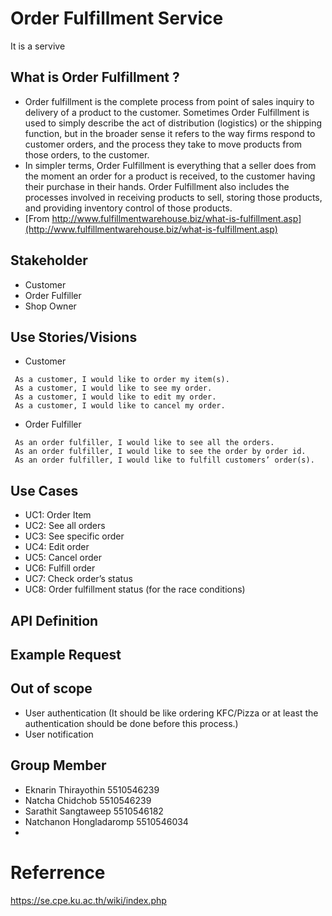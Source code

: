 # Order Fulfillment Service
It is a servive

## What is Order Fulfillment ?
* Order fulfillment is the complete process from point of sales inquiry to delivery of a product to the customer. Sometimes Order Fulfillment is used to simply describe the act of distribution (logistics) or the shipping function, but in the broader sense it refers to the way firms respond to customer orders, and the process they take to move products from those orders, to the customer.
* In simpler terms, Order Fulfillment is everything that a seller does from the moment an order for a product is received, to the customer having their purchase in their hands. Order Fulfillment also includes the processes involved in receiving products to sell, storing those products, and providing inventory control of those products.
* [From http://www.fulfillmentwarehouse.biz/what-is-fulfillment.asp](http://www.fulfillmentwarehouse.biz/what-is-fulfillment.asp)

## Stakeholder
* Customer
* Order Fulfiller
* Shop Owner

## Use Stories/Visions
* Customer
```
 As a customer, I would like to order my item(s).
 As a customer, I would like to see my order.
 As a customer, I would like to edit my order.
 As a customer, I would like to cancel my order.
```
* Order Fulfiller
```
 As an order fulfiller, I would like to see all the orders.
 As an order fulfiller, I would like to see the order by order id.
 As an order fulfiller, I would like to fulfill customers’ order(s).
```

## Use Cases
* UC1: Order Item
* UC2: See all orders
* UC3: See specific order
* UC4: Edit order
* UC5: Cancel order
* UC6: Fulfill order
* UC7: Check order’s status 
* UC8: Order fulfillment status (for the race conditions)

## API Definition

## Example Request

## Out of scope
* User authentication
  (It should be like ordering KFC/Pizza or at least the authentication should be done before this process.)
* User notification

## Group Member
* Eknarin Thirayothin	   5510546239
* Natcha  Chidchob 		    5510546239
* Sarathit  Sangtaweep 	 5510546182
* Natchanon Hongladaromp 5510546034
* 
# Referrence
https://se.cpe.ku.ac.th/wiki/index.php

